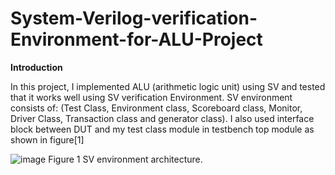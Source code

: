 # System-Verilog-verification-Environment-for-ALU-Project

**Introduction**



In this project, I implemented ALU (arithmetic logic unit) using SV and tested that it works well using SV verification Environment. SV environment consists of: (Test Class, Environment class, Scoreboard class, Monitor, Driver Class, Transaction class and generator class). I also used interface block between DUT and my test class module in testbench top module as shown in figure[1]


![image](https://github.com/ayaahmed20018414/System-Verilog-verification-Environment-for-ALU-Project/assets/82789012/5b6d5a45-9c89-49f0-9e60-eb88cecd41c8)
                                                              Figure 1 SV environment architecture.
